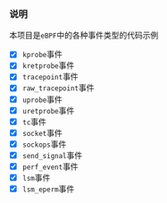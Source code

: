 ### 说明
本项目是`eBPF`中的各种事件类型的代码示例
- [x] `kprobe`事件
- [x] `kretprobe`事件
- [x] `tracepoint`事件
- [x] `raw_tracepoint`事件
- [x] `uprobe`事件
- [x] `uretprobe`事件
- [x] `tc`事件
- [x] `socket`事件
- [x] `sockops`事件
- [x] `send_signal`事件
- [x] `perf_event`事件
- [x] `lsm`事件
- [x] `lsm_eperm`事件